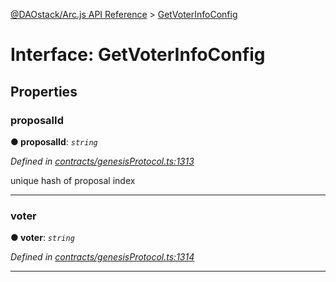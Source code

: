 [@DAOstack/Arc.js API Reference](../README.md) > [GetVoterInfoConfig](../interfaces/getvoterinfoconfig.md)



# Interface: GetVoterInfoConfig


## Properties
<a id="proposalid"></a>

###  proposalId

**●  proposalId**:  *`string`* 

*Defined in [contracts/genesisProtocol.ts:1313](https://github.com/daostack/arc.js/blob/0fff6d4/lib/contracts/genesisProtocol.ts#L1313)*



unique hash of proposal index




___

<a id="voter"></a>

###  voter

**●  voter**:  *`string`* 

*Defined in [contracts/genesisProtocol.ts:1314](https://github.com/daostack/arc.js/blob/0fff6d4/lib/contracts/genesisProtocol.ts#L1314)*





___


